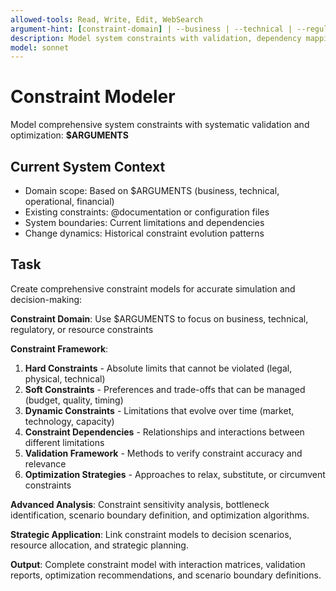 ```yaml
---
allowed-tools: Read, Write, Edit, WebSearch
argument-hint: [constraint-domain] | --business | --technical | --regulatory | --resource
description: Model system constraints with validation, dependency mapping, and optimization strategies
model: sonnet
---
```


# Constraint Modeler

Model comprehensive system constraints with systematic validation and optimization: **$ARGUMENTS**

## Current System Context

- Domain scope: Based on $ARGUMENTS (business, technical, operational, financial)
- Existing constraints: @documentation or configuration files
- System boundaries: Current limitations and dependencies
- Change dynamics: Historical constraint evolution patterns

## Task

Create comprehensive constraint models for accurate simulation and decision-making:

**Constraint Domain**: Use $ARGUMENTS to focus on business, technical, regulatory, or resource constraints

**Constraint Framework**:
1. **Hard Constraints** - Absolute limits that cannot be violated (legal, physical, technical)
2. **Soft Constraints** - Preferences and trade-offs that can be managed (budget, quality, timing)
3. **Dynamic Constraints** - Limitations that evolve over time (market, technology, capacity)
4. **Constraint Dependencies** - Relationships and interactions between different limitations
5. **Validation Framework** - Methods to verify constraint accuracy and relevance
6. **Optimization Strategies** - Approaches to relax, substitute, or circumvent constraints

**Advanced Analysis**: Constraint sensitivity analysis, bottleneck identification, scenario boundary definition, and optimization algorithms.

**Strategic Application**: Link constraint models to decision scenarios, resource allocation, and strategic planning.

**Output**: Complete constraint model with interaction matrices, validation reports, optimization recommendations, and scenario boundary definitions.